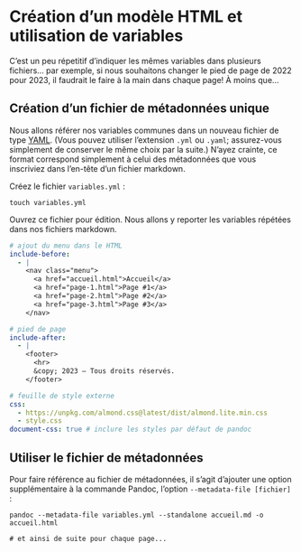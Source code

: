 # Création d’un modèle HTML et utilisation de variables

C’est un peu répetitif d’indiquer les mêmes variables dans plusieurs fichiers… par exemple, si nous souhaitons changer le pied de page de 2022 pour 2023, il faudrait le faire à la main dans chaque page! À moins que…

## Création d’un fichier de métadonnées unique

Nous allons référer nos variables communes dans un nouveau fichier de type [YAML](https://yaml.org/). (Vous pouvez utiliser l’extension `.yml` ou `.yaml`; assurez-vous simplement de conserver le même choix par la suite.)
N’ayez crainte, ce format correspond simplement à celui des métadonnées que vous inscriviez dans l’en-tête d’un fichier markdown.

Créez le fichier `variables.yml` :

```shell
touch variables.yml
```

Ouvrez ce fichier pour édition. Nous allons y reporter les variables répétées dans nos fichiers markdown.

```yaml
# ajout du menu dans le HTML
include-before:
  - |
    <nav class="menu">
      <a href="accueil.html">Accueil</a>
      <a href="page-1.html">Page #1</a>
      <a href="page-2.html">Page #2</a>
      <a href="page-3.html">Page #3</a>
    </nav>

# pied de page
include-after:
  - |
    <footer>
      <hr>
      &copy; 2023 – Tous droits réservés.
    </footer>

# feuille de style externe
css:
  - https://unpkg.com/almond.css@latest/dist/almond.lite.min.css
  - style.css
document-css: true # inclure les styles par défaut de pandoc

```

## Utiliser le fichier de métadonnées

Pour faire référence au fichier de métadonnées, il s’agit d’ajouter une option supplémentaire à la commande Pandoc, l’option `--metadata-file [fichier]` :

```shell
pandoc --metadata-file variables.yml --standalone accueil.md -o accueil.html

# et ainsi de suite pour chaque page...
```
